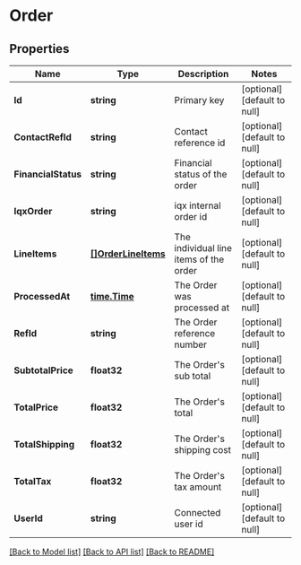 # Order

## Properties
Name | Type | Description | Notes
------------ | ------------- | ------------- | -------------
**Id** | **string** | Primary key | [optional] [default to null]
**ContactRefId** | **string** | Contact reference id | [optional] [default to null]
**FinancialStatus** | **string** | Financial status of the order | [optional] [default to null]
**IqxOrder** | **string** | iqx internal order id | [optional] [default to null]
**LineItems** | [**[]OrderLineItems**](Order_line_items.md) | The individual line items of the order | [optional] [default to null]
**ProcessedAt** | [**time.Time**](time.Time.md) | The Order was processed at | [optional] [default to null]
**RefId** | **string** | The Order reference number | [optional] [default to null]
**SubtotalPrice** | **float32** | The Order&#39;s sub total | [optional] [default to null]
**TotalPrice** | **float32** | The Order&#39;s total | [optional] [default to null]
**TotalShipping** | **float32** | The Order&#39;s shipping cost | [optional] [default to null]
**TotalTax** | **float32** | The Order&#39;s tax amount | [optional] [default to null]
**UserId** | **string** | Connected user id | [optional] [default to null]

[[Back to Model list]](../README.md#documentation-for-models) [[Back to API list]](../README.md#documentation-for-api-endpoints) [[Back to README]](../README.md)


